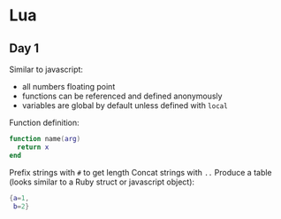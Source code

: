 # Lua

## Day 1

Similar to javascript:
+ all numbers floating point
+ functions can be referenced and defined anonymously
+ variables are global by default unless defined with `local`

Function definition:
```lua
function name(arg)
  return x
end
```

Prefix strings with `#` to get length
Concat strings with `..`
Produce a table (looks similar to a Ruby struct or javascript object):
```lua
{a=1,
 b=2}
```